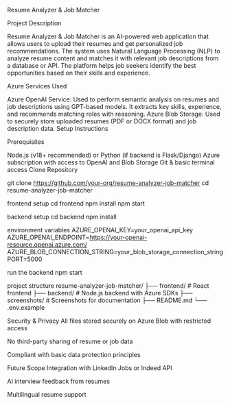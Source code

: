 Resume Analyzer & Job Matcher

Project Description

Resume Analyzer & Job Matcher is an AI-powered web application that allows users to upload their resumes and get personalized job recommendations. The system uses Natural Language Processing (NLP) to analyze resume content and matches it with relevant job descriptions from a database or API. The platform helps job seekers identify the best opportunities based on their skills and experience.

Azure Services Used

Azure OpenAI Service: Used to perform semantic analysis on resumes and job descriptions using GPT-based models. It extracts key skills, experience, and recommends matching roles with reasoning.
Azure Blob Storage: Used to securely store uploaded resumes (PDF or DOCX format) and job description data.
Setup Instructions

Prerequisites

Node.js (v18+ recommended) or Python (if backend is Flask/Django)
Azure subscription with access to OpenAI and Blob Storage
Git & basic terminal access
Clone Repository

git clone https://github.com/your-org/resume-analyzer-job-matcher
cd resume-analyzer-job-matcher

frontend setup
cd frontend
npm install
npm start

backend setup
cd backend
npm install

environment variables
AZURE_OPENAI_KEY=your_openai_api_key
AZURE_OPENAI_ENDPOINT=https://your-openai-resource.openai.azure.com/
AZURE_BLOB_CONNECTION_STRING=your_blob_storage_connection_string
PORT=5000

run the backend
npm start

project structure
resume-analyzer-job-matcher/
├── frontend/               # React frontend
├── backend/                # Node.js backend with Azure SDKs
├── screenshots/            # Screenshots for documentation
├── README.md
└── .env.example

Security & Privacy
All files stored securely on Azure Blob with restricted access

No third-party sharing of resume or job data

Compliant with basic data protection principles

 Future Scope
Integration with LinkedIn Jobs or Indeed API

AI interview feedback from resumes

Multilingual resume support
